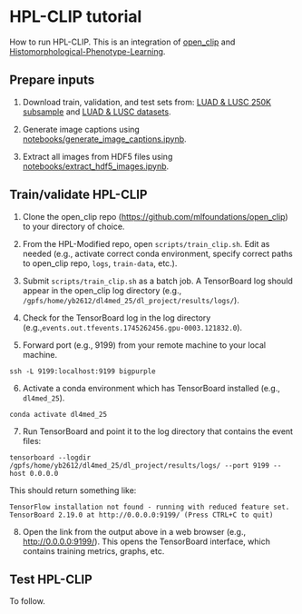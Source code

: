 # HPL-CLIP tutorial

How to run HPL-CLIP. This is an integration of [open_clip](https://github.com/mlfoundations/open_clip) and [Histomorphological-Phenotype-Learning](https://github.com/AdalbertoCq/Histomorphological-Phenotype-Learning).

## Prepare inputs

1. Download train, validation, and test sets from: [LUAD & LUSC 250K subsample](https://drive.google.com/drive/folders/1FuPkMnv6CiDe26doUXfEfQEWShgbmp9P) and [LUAD & LUSC datasets](https://drive.google.com/drive/folders/18skVh8Vk6zoxG3Se5Vlb7a3EKP2xHXXd).

2. Generate image captions using [notebooks/generate_image_captions.ipynb](https://github.com/yumibriones/HPL-Modified/blob/main/notebooks/generate_image_captions.ipynb).

3. Extract all images from HDF5 files using [notebooks/extract_hdf5_images.ipynb]().

## Train/validate HPL-CLIP

1. Clone the open_clip repo (https://github.com/mlfoundations/open_clip) to your directory of choice.

2. From the HPL-Modified repo, open `scripts/train_clip.sh`. Edit as needed (e.g., activate correct conda environment, specify correct paths to open_clip repo, `logs`, `train-data`, etc.).

3. Submit `scripts/train_clip.sh` as a batch job. A TensorBoard log should appear in the open_clip log directory (e.g., `/gpfs/home/yb2612/dl4med_25/dl_project/results/logs/`).

4. Check for the TensorBoard log in the log directory (e.g.,`events.out.tfevents.1745262456.gpu-0003.121832.0`).

5. Forward port (e.g., 9199) from your remote machine to your local machine.

```
ssh -L 9199:localhost:9199 bigpurple
```

6. Activate a conda environment which has TensorBoard installed (e.g., `dl4med_25`).

```
conda activate dl4med_25
```

7. Run TensorBoard and point it to the log directory that contains the event files:

```
tensorboard --logdir /gpfs/home/yb2612/dl4med_25/dl_project/results/logs/ --port 9199 --host 0.0.0.0
```

This should return something like:

```
TensorFlow installation not found - running with reduced feature set.
TensorBoard 2.19.0 at http://0.0.0.0:9199/ (Press CTRL+C to quit)
```

8. Open the link from the output above in a web browser (e.g., http://0.0.0.0:9199/). This opens the TensorBoard interface, which contains training metrics, graphs, etc.

## Test HPL-CLIP

To follow.
